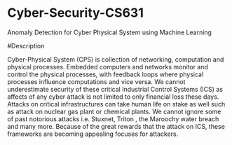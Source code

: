 # Cyber-Security-CS631
Anomaly Detection for Cyber Physical System using Machine Learning

#Description

Cyber-Physical System (CPS) is collection of networking, computation and physical processes. Embedded computers and networks monitor and control the physical processes, with feedback loops where physical processes influence computations and vice versa. We cannot underestimate security of these critical Industrial Control Systems (ICS) as affects of any cyber attack is not limited to only financial loss these days. Attacks on critical infrastructures can take human life on stake as well such as attack on nuclear gas plant or chemical plants. We cannot ignore some of past notorious attacks i.e. Stuxnet, Triton , the Maroochy water breach and many more. Because of the great rewards that the attack on ICS, these frameworks are becoming appealing
focuses for attackers.
